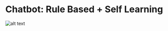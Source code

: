 # Chatbot: Rule Based + Self Learning

![alt text](https://github.com/fahadmehfooz/Chatbot-Rule-Based-Self-Learning-/blob/master/images/header-chat-box.png)



